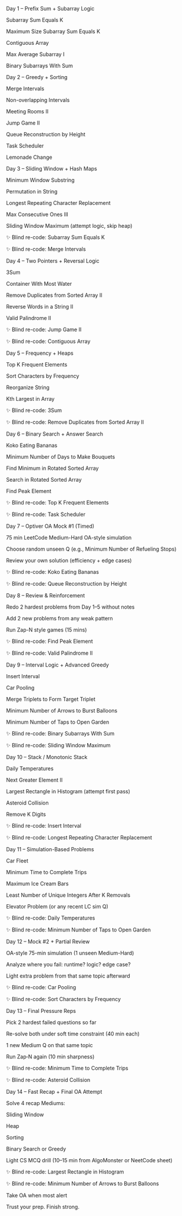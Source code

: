 Day 1 – Prefix Sum + Subarray Logic

Subarray Sum Equals K

Maximum Size Subarray Sum Equals K

Contiguous Array

Max Average Subarray I

Binary Subarrays With Sum


Day 2 – Greedy + Sorting

Merge Intervals

Non-overlapping Intervals

Meeting Rooms II

Jump Game II

Queue Reconstruction by Height

Task Scheduler

Lemonade Change

Day 3 – Sliding Window + Hash Maps

Minimum Window Substring

Permutation in String

Longest Repeating Character Replacement

Max Consecutive Ones III

Sliding Window Maximum (attempt logic, skip heap)

✨ Blind re-code: Subarray Sum Equals K

✨ Blind re-code: Merge Intervals

Day 4 – Two Pointers + Reversal Logic

3Sum

Container With Most Water

Remove Duplicates from Sorted Array II

Reverse Words in a String II

Valid Palindrome II

✨ Blind re-code: Jump Game II

✨ Blind re-code: Contiguous Array

Day 5 – Frequency + Heaps

Top K Frequent Elements

Sort Characters by Frequency

Reorganize String

Kth Largest in Array

✨ Blind re-code: 3Sum

✨ Blind re-code: Remove Duplicates from Sorted Array II

Day 6 – Binary Search + Answer Search

Koko Eating Bananas

Minimum Number of Days to Make Bouquets

Find Minimum in Rotated Sorted Array

Search in Rotated Sorted Array

Find Peak Element

✨ Blind re-code: Top K Frequent Elements

✨ Blind re-code: Task Scheduler

Day 7 – Optiver OA Mock #1 (Timed)

75 min LeetCode Medium-Hard OA-style simulation

Choose random unseen Q (e.g., Minimum Number of Refueling Stops)

Review your own solution (efficiency + edge cases)

✨ Blind re-code: Koko Eating Bananas

✨ Blind re-code: Queue Reconstruction by Height

Day 8 – Review & Reinforcement

Redo 2 hardest problems from Day 1–5 without notes

Add 2 new problems from any weak pattern

Run Zap-N style games (15 mins)

✨ Blind re-code: Find Peak Element

✨ Blind re-code: Valid Palindrome II

Day 9 – Interval Logic + Advanced Greedy

Insert Interval

Car Pooling

Merge Triplets to Form Target Triplet

Minimum Number of Arrows to Burst Balloons

Minimum Number of Taps to Open Garden

✨ Blind re-code: Binary Subarrays With Sum

✨ Blind re-code: Sliding Window Maximum

Day 10 – Stack / Monotonic Stack

Daily Temperatures

Next Greater Element II

Largest Rectangle in Histogram (attempt first pass)

Asteroid Collision

Remove K Digits

✨ Blind re-code: Insert Interval

✨ Blind re-code: Longest Repeating Character Replacement

Day 11 – Simulation-Based Problems

Car Fleet

Minimum Time to Complete Trips

Maximum Ice Cream Bars

Least Number of Unique Integers After K Removals

Elevator Problem (or any recent LC sim Q)

✨ Blind re-code: Daily Temperatures

✨ Blind re-code: Minimum Number of Taps to Open Garden

Day 12 – Mock #2 + Partial Review

OA-style 75-min simulation (1 unseen Medium-Hard)

Analyze where you fail: runtime? logic? edge case?

Light extra problem from that same topic afterward

✨ Blind re-code: Car Pooling

✨ Blind re-code: Sort Characters by Frequency

Day 13 – Final Pressure Reps

Pick 2 hardest failed questions so far

Re-solve both under soft time constraint (40 min each)

1 new Medium Q on that same topic

Run Zap‑N again (10 min sharpness)

✨ Blind re-code: Minimum Time to Complete Trips

✨ Blind re-code: Asteroid Collision

Day 14 – Fast Recap + Final OA Attempt

Solve 4 recap Mediums:

Sliding Window

Heap

Sorting

Binary Search or Greedy

Light CS MCQ drill (10–15 min from AlgoMonster or NeetCode sheet)

✨ Blind re-code: Largest Rectangle in Histogram

✨ Blind re-code: Minimum Number of Arrows to Burst Balloons

Take OA when most alert

Trust your prep. Finish strong.


